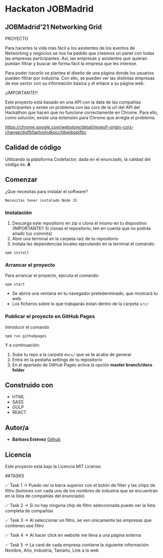 # Hackaton JOBMadrid
## JOBMadrid'21 Networking Grid

PROYECTO

Para hacerles la vida más fácil a los asistentes de los eventos de Networking y negocios se nos ha pedido que creemos un panel con todas las empresas participantes. Así, las empresas y asistentes que quieran puedan filtrar y buscar de forma fácil la empresa que les interese.

Para poder hacerlo se plantea el diseño de una página donde los usuarios pueden filtrar por industria. Con ello, se pueden ver las distintas empresas de ese sector con su información básica y el enlace a su página web.

¡¡IMPORTANTE!!

Este proyecto está basado en una API con la data de las compañías participantes y existe un problema con las cors de la url del API del Hackathon que hacen que no funcione correctamente en Chrome. Para ello, como solución, existe una extensión para Chrome que arregla el problema.

https://chrome.google.com/webstore/detail/moesif-origin-cors-change/digfbfaphojjndkpccljibejjbppifbc


## Calidad de código

Utilizando la plataforma Codefactor, dada en el enunciado, la calidad del código es: **A**


## Comenzar

¿Que necesitas para instalar el software?

```
Necesitas tener instalado Node JS
```


### Instalación

1. Descarga este repositorio en zip o clona el mismo en tu dispositivo (IMPORTANTE!! Si clonas el repositorio, ten en cuenta que no podrás añadir tus commits)
2. Abre una terminal en la carpeta raíz de tu repositorio
3. Instala las dependencias locales ejecutando en la terminal el comando:

```
npm install
```


### Arrancar el proyecto

Para arrancar el proyecto, ejecuta el comando:

```
npm start
```

- Se abrirá una ventana en tu navegador pretederminado, que mostrará tu web.
- Los ficheros sobre lo que trabajarás estan dentro de la carpeta `src/`


### Publicar el proyecto en GitHub Pages

Introducir el comando

```
npm run githubpages
```

Y a continuación:

1.  Sube tu repo a la carpeta `docs/` que se te acaba de generar
2.  Entra en la pestaña settings de tu repositorio
3.  En el apartado de GitHub Pages activa la opción **master branch/docs folder**


## Construido con

- HTML
- SASS
- GULP
- REACT

## Autor/a

- **Bárbara Estévez** [Github](https://github.com/barbaraestevez)

## Licencia

Este proyecto está bajo la Licencia MIT License.



##TASKS

✅ Task 1 → Puedo ver la barra superior con el botón de filter y las chips de filtro (botones con cada uno de los nombres de industria que se encuentran en la lista de compañías del enunciado) 

✅ Task 2 → Si no hay ninguna chip de filtro seleccionada puedo ver la lista completa de compañías

✅ Task 3 → Al seleccionar un filtro, se ven únicamente las empresas que contienen ese filtro

✅ Task 4 → Al hacer click en website me lleva a una página externa

✅ Task 5 → La card de cada empresa contiene la siguiente información: Nombre, Año, Industria, Tamaño, Link a la web 
